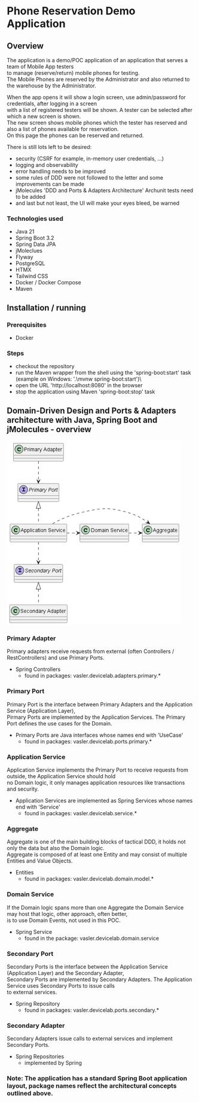# Phone Reservation Demo Application
## Overview
The application is a demo/POC application of an application that serves a team of Mobile App testers\
to manage (reserve/return) mobile phones for testing.\
The Mobile Phones are reserved by the Administrator and also returned to the warehouse by the Administrator.

When the app opens it will show a login screen, use admin/password for credentials, after logging in a screen\
with a list of registered testers will be shown. A tester can be selected after which a new screen is shown.\
The new screen shows mobile phones which the tester has reserved and also a list of phones available for reservation.\
On this page the phones can be reserved and returned.

There is still lots left to be desired:
- security (CSRF for example, in-memory user credentials, ...)
- logging and observability
- error handling needs to be improved
- some rules of DDD were not followed to the letter and some improvements can be made
- jMolecules 'DDD and Ports & Adapters Architecture' Archunit tests need to be added
- and last but not least, the UI will make your eyes bleed, be warned

### Technologies used
- Java 21
- Spring Boot 3.2
- Spring Data JPA
- jMoleclues
- Flyway
- PostgreSQL
- HTMX
- Tailwind CSS
- Docker / Docker Compose
- Maven

## Installation / running
### Prerequisites
- Docker

### Steps
- checkout the repository
- run the Maven wrapper from the shell using the 'spring-boot:start' task (example on Windows: '.\mvnw spring-boot:start')\
- open the URL 'http://localhost:8080' in the browser
- stop the application using Maven 'spring-boot:stop' task

## Domain-Driven Design and Ports & Adapters architecture with Java, Spring Boot and jMolecules - overview

![](docs/hexa.png "Ports and Adapters architecture")

### Primary Adapter
Primary adapters receive requests from external (often Controllers / RestControllers) and use Primary Ports.
- Spring Controllers
    - found in packages: vasler.devicelab.adapters.primary.*

### Primary Port
Primary Port is the interface between Primary Adapters and the Application Service (Application Layer),\
Pirmary Ports are implemented by the Application Services. The Primary Port defines the use cases for the Domain.
- Primary Ports are Java interfaces whose names end with 'UseCase'
  - found in packages: vasler.devicelab.ports.primary.*

### Application Service
Application Service implements the Primary Port to receive requests from outside, the Application Service should hold\
no Domain logic, it only manages application resources like transactions and security.
- Application Services are implemented as Spring Services whose names end with 'Service'
  - found in packages: vasler.devicelab.service.*

### Aggregate
Aggregate is one of the main building blocks of tactical DDD, it holds not only the data but also the Domain logic.\
Aggregate is composed of at least one Entity and may consist of multiple Entities and Value Objects.
- Entities
  - found in packages: vasler.devicelab.domain.model.*

### Domain Service
If the Domain logic spans more than one Aggregate the Domain Service may host that logic, other approach, often better,\
is to use Domain Events, not used in this POC.
- Spring Service
  - found in the package: vasler.devicelab.domain.service

### Secondary Port
Secondary Ports is the interface between the Application Service (Application Layer) and the Secondary Adapter,\
Secondary Ports are implemented by Secondary Adapters. The Application Service uses Secondary Ports to issue calls\
to external services.
- Spring Repository
    - found in packages: vasler.devicelab.ports.secondary.*

### Secondary Adapter
Secondary Adapters issue calls to external services and implement Secondary Ports.
- Spring Repositories
  - implemented by Spring

### Note: The application has a standard Spring Boot application layout, package names reflect the architectural concepts outlined above.